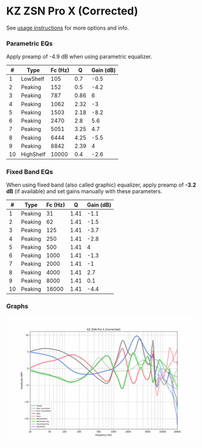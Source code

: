 # KZ ZSN Pro X (Corrected)
See [usage instructions](https://github.com/jaakkopasanen/AutoEq#usage) for more options and info.

### Parametric EQs
Apply preamp of -4.9 dB when using parametric equalizer.

|   # | Type      |   Fc (Hz) |    Q |   Gain (dB) |
|-----|-----------|-----------|------|-------------|
|   1 | LowShelf  |       105 | 0.7  |        -0.5 |
|   2 | Peaking   |       152 | 0.5  |        -4.2 |
|   3 | Peaking   |       787 | 0.86 |         6   |
|   4 | Peaking   |      1062 | 2.32 |        -3   |
|   5 | Peaking   |      1503 | 2.18 |        -8.2 |
|   6 | Peaking   |      2470 | 2.8  |         5.6 |
|   7 | Peaking   |      5051 | 3.25 |         4.7 |
|   8 | Peaking   |      6444 | 4.25 |        -5.5 |
|   9 | Peaking   |      8842 | 2.39 |         4   |
|  10 | HighShelf |     10000 | 0.4  |        -2.6 |

### Fixed Band EQs
When using fixed band (also called graphic) equalizer, apply preamp of **-3.2 dB** (if available) and set gains manually with these parameters.

|   # | Type    |   Fc (Hz) |    Q |   Gain (dB) |
|-----|---------|-----------|------|-------------|
|   1 | Peaking |        31 | 1.41 |        -1.1 |
|   2 | Peaking |        62 | 1.41 |        -1.5 |
|   3 | Peaking |       125 | 1.41 |        -3.7 |
|   4 | Peaking |       250 | 1.41 |        -2.8 |
|   5 | Peaking |       500 | 1.41 |         4   |
|   6 | Peaking |      1000 | 1.41 |        -1.3 |
|   7 | Peaking |      2000 | 1.41 |        -1   |
|   8 | Peaking |      4000 | 1.41 |         2.7 |
|   9 | Peaking |      8000 | 1.41 |         0.1 |
|  10 | Peaking |     16000 | 1.41 |        -4.4 |

### Graphs
![](./KZ%20ZSN%20Pro%20X%20(Corrected).png)
